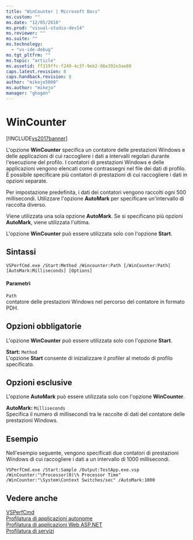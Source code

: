 ```yaml
---
title: "WinCounter | Microsoft Docs"
ms.custom: ""
ms.date: "12/05/2016"
ms.prod: "visual-studio-dev14"
ms.reviewer: ""
ms.suite: ""
ms.technology: 
  - "vs-ide-debug"
ms.tgt_pltfrm: ""
ms.topic: "article"
ms.assetid: ff319ffc-f249-4c3f-9eb2-06e392e3ae80
caps.latest.revision: 8
caps.handback.revision: 8
author: "mikejo5000"
ms.author: "mikejo"
manager: "ghogen"
---
```

# WinCounter
[!INCLUDE[vs2017banner](../code-quality/includes/vs2017banner.md)]

L'opzione **WinCounter** specifica un contatore delle prestazioni Windows e delle applicazioni di cui raccogliere i dati a intervalli regolari durante l'esecuzione del profilo.  I contatori di prestazioni Windows e delle applicazioni vengono elencati come contrassegni nel file dei dati di profilo.  È possibile specificare più contatori di prestazioni di cui raccogliere i dati in opzioni separate.  
  
 Per impostazione predefinita, i dati dei contatori vengono raccolti ogni 500 millisecondi.  Utilizzare l'opzione **AutoMark** per specificare un'intervallo di raccolta diverso.  
  
 Viene utilizzata una sola opzione **AutoMark**.  Se si specificano più opzioni **AutoMark**, viene utilizzata l'ultima.  
  
 L'opzione **WinCounter** può essere utilizzata solo con l'opzione **Start**.  
  
## Sintassi  
  
```  
VSPerfCmd.exe /Start:Method /Wincounter:Path [/WinCounter:Path] [AutoMark:Milliseconds] [Options]  
```  
  
#### Parametri  
 `Path`  
 contatore delle prestazioni Windows nel percorso del contatore in formato PDH.  
  
## Opzioni obbligatorie  
 L'opzione **WinCounter** può essere utilizzata solo con l'opzione **Start**.  
  
 **Start:** `Method`  
 L'opzione **Start** consente di inizializzare il profiler al metodo di profilo specificato.  
  
## Opzioni esclusive  
 L'opzione **AutoMark** può essere utilizzata solo con l'opzione **WinCounter**.  
  
 **AutoMark:** `Milliseconds`  
 Specifica il numero di millisecondi tra le raccolte di dati del contatore delle prestazioni Windows.  
  
## Esempio  
 Nell'esempio seguente, vengono specificati due contatori di prestazioni Windows di cui raccogliere i dati a un intervallo di 1000 millisecondi.  
  
```  
VSPerfCmd.exe /Start:Sample /Output:TestApp.exe.vsp /WinCounter:"\Processor(0)\% Processor Time" /WinCounter:"\System\Context Switches/sec" /AutoMark:1000  
```  
  
## Vedere anche  
 [VSPerfCmd](../profiling/vsperfcmd.md)   
 [Profilatura di applicazioni autonome](../profiling/command-line-profiling-of-stand-alone-applications.md)   
 [Profilatura di applicazioni Web ASP.NET](../profiling/command-line-profiling-of-aspnet-web-applications.md)   
 [Profilatura di servizi](../profiling/command-line-profiling-of-services.md)